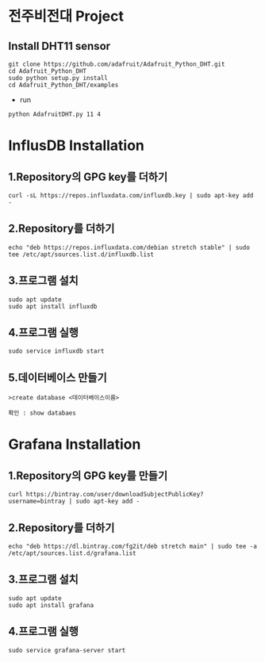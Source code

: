 # 전주비전대  Project

## Install DHT11 sensor
```
git clone https://github.com/adafruit/Adafruit_Python_DHT.git
cd Adafruit_Python_DHT
sudo python setup.py install
cd Adafruit_Python_DHT/examples
```
 - run
```
python AdafruitDHT.py 11 4
```
# InflusDB Installation

## 1.Repository의 GPG key를 더하기
```
curl -sL https://repos.influxdata.com/influxdb.key | sudo apt-key add -
```
## 2.Repository를 더하기
```
echo "deb https://repos.influxdata.com/debian stretch stable" | sudo tee /etc/apt/sources.list.d/influxdb.list
```
## 3.프로그램 설치
```
sudo apt update
sudo apt install influxdb
```
## 4.프로그램 실행
```
sudo service influxdb start
```
## 5.데이터베이스 만들기
```
>create database <데이터베이스이름>
```
```
확인 : show databaes
```
# Grafana Installation

## 1.Repository의 GPG key를 만들기
```
curl https://bintray.com/user/downloadSubjectPublicKey?username=bintray | sudo apt-key add -
```
## 2.Repository를 더하기
```
echo "deb https://dl.bintray.com/fg2it/deb stretch main" | sudo tee -a /etc/apt/sources.list.d/grafana.list
```
## 3.프로그램 설치
```
sudo apt update
sudo apt install grafana
```
## 4.프로그램 실행
```
sudo service grafana-server start
```


